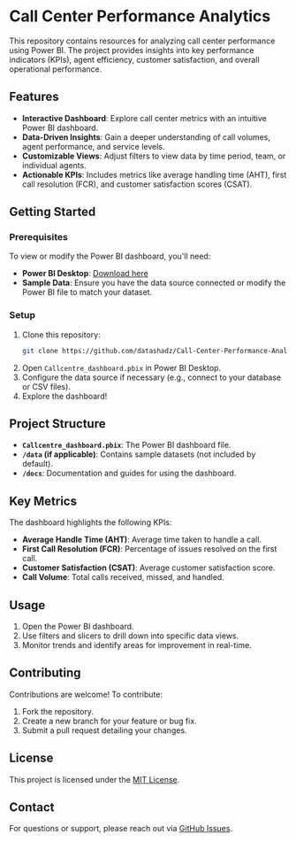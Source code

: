# Call Center Performance Analytics

This repository contains resources for analyzing call center performance using Power BI. The project provides insights into key performance indicators (KPIs), agent efficiency, customer satisfaction, and overall operational performance.

## Features

- **Interactive Dashboard**: Explore call center metrics with an intuitive Power BI dashboard.
- **Data-Driven Insights**: Gain a deeper understanding of call volumes, agent performance, and service levels.
- **Customizable Views**: Adjust filters to view data by time period, team, or individual agents.
- **Actionable KPIs**: Includes metrics like average handling time (AHT), first call resolution (FCR), and customer satisfaction scores (CSAT).

## Getting Started

### Prerequisites

To view or modify the Power BI dashboard, you'll need:

- **Power BI Desktop**: [Download here](https://powerbi.microsoft.com/desktop/)
- **Sample Data**: Ensure you have the data source connected or modify the Power BI file to match your dataset.

### Setup

1. Clone this repository:
   ```bash
   git clone https://github.com/datashadz/Call-Center-Performance-Analytics.git
   ```
2. Open `Callcentre_dashboard.pbix` in Power BI Desktop.
3. Configure the data source if necessary (e.g., connect to your database or CSV files).
4. Explore the dashboard!

## Project Structure

- **`Callcentre_dashboard.pbix`**: The Power BI dashboard file.
- **`/data` (if applicable)**: Contains sample datasets (not included by default).
- **`/docs`**: Documentation and guides for using the dashboard.

## Key Metrics

The dashboard highlights the following KPIs:

- **Average Handle Time (AHT)**: Average time taken to handle a call.
- **First Call Resolution (FCR)**: Percentage of issues resolved on the first call.
- **Customer Satisfaction (CSAT)**: Average customer satisfaction score.
- **Call Volume**: Total calls received, missed, and handled.

## Usage

1. Open the Power BI dashboard.
2. Use filters and slicers to drill down into specific data views.
3. Monitor trends and identify areas for improvement in real-time.

## Contributing

Contributions are welcome! To contribute:

1. Fork the repository.
2. Create a new branch for your feature or bug fix.
3. Submit a pull request detailing your changes.

## License

This project is licensed under the [MIT License](LICENSE).

## Contact

For questions or support, please reach out via [GitHub Issues](https://github.com/datashadz/Call-Center-Performance-Analytics/issues).
